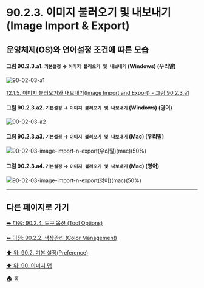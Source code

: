 # 90.2.3. 이미지 불러오기 및 내보내기 (Image Import & Export)
## 운영체제(OS)와 언어설정 조건에 따른 모습

<a id="90-02-03-a1"></a>

#### 그림 90.2.3.a1. `기본설정` → `이미지 불러오기 및 내보내기` (Windows) (우리말)
![90-02-03-a1](https://github.com/wonder13662/gimp/assets/15767104/14028ff0-e3c4-4eb0-8dee-57885a107a3d)

[12.1.5. 이미지 불러오기와 내보내기(Image Import and Export) - 그림 90.2.3.a1](./12-01-05-image-import-and-export.md#90-02-03-a1)

<a id="90-02-03-a2"></a>

#### 그림 90.2.3.a2. `기본설정` → `이미지 불러오기 및 내보내기` (Windows) (영어)
![90-02-03-a2](https://github.com/wonder13662/gimp/assets/15767104/a2723414-71f7-4801-867b-e2c99a36a156)

<a id="90-02-03-a3"></a>

#### 그림 90.2.3.a3. `기본설정` → `이미지 불러오기 및 내보내기` (Mac) (우리말)
![90-02-03-image-import-n-export(우리말)(mac)(50%)](https://github.com/wonder13662/gimp/assets/15767104/53f2510a-b212-4e3d-b091-39e820aac0cd)

<a id="90-02-03-a4"></a>

#### 그림 90.2.3.a4. `기본설정` → `이미지 불러오기 및 내보내기` (Mac) (영어)
![90-02-03-image-import-n-export(영어)(mac)(50%)](https://github.com/wonder13662/gimp/assets/15767104/e0cd35c6-adf8-4406-a487-97dea36c0416)

***

## 다른 페이지로 가기

[➡️ 다음: 90.2.4. 도구 옵션 (Tool Options)](./90-02-04-tool-options.md)

[⬅️ 이전: 90.2.2. 색상관리 (Color Management)](./90-02-02-color-management.md)

[⬆️ 위: 90.2. 기본 설정(Preference)](./90-02-00-preference.md)

[⬆️ 위: 90. 이미지 맵](./90-00-image-map.md)

[🏠 홈](./00-home.md)
